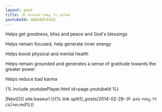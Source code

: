 ```yaml
---
layout: post
title: ૐ સંકરાયાં નમહ ૧૧ ટાઈમ્સ
youtubeId: 4AXo9ZnIXCE
---
```

 
 
Helps get goodness, bliss and peace and God's blessings
 
Helps remain focused, help generate inner energy 
 
Helps boost physical and mental health 
 
Helps remain grounded and generates a sense of gratitude towards the greater power 
 
Helps reduce bad karma
 
 
 
 


{% include youtubePlayer.html id=page.youtubeId %}
 
[Next]({{ site.baseurl }}{% link  split1/_posts/2014-02-28-ૐ ડાયા નમહ ૧૧ ટાઈમ્સ.md%})
 
